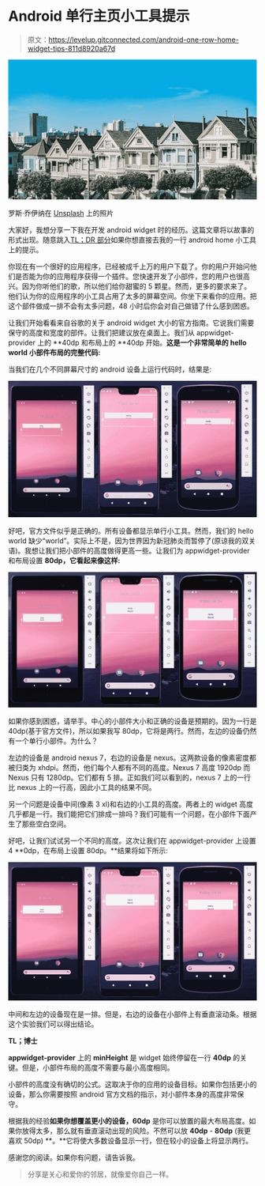 # Android 单行主页小工具提示

> 原文：<https://levelup.gitconnected.com/android-one-row-home-widget-tips-811d8920a67d>

![](img/6dc089fd137ba632b5c78b8b206c661a.png)

罗斯·乔伊纳在 [Unsplash](https://unsplash.com?utm_source=medium&utm_medium=referral) 上的照片

大家好，我想分享一下我在开发 android widget 时的经历。这篇文章将以故事的形式出现。随意跳入[TL；DR 部分](#6383)如果你想直接去我的一行 android home 小工具上的提示。

你现在有一个很好的应用程序，已经被成千上万的用户下载了。你的用户开始问他们是否能为你的应用程序获得一个插件。您快速开发了小部件，您的用户也很高兴。因为你听他们的歌，所以他们给你甜蜜的 5 颗星。然而，更多的要求来了。他们认为你的应用程序的小工具占用了太多的屏幕空间。你坐下来看你的应用。把这个部件做成一排不会有太多问题，48 小时后你会对自己做错了什么感到困惑。

让我们开始看看来自谷歌的关于 android widget 大小的官方指南。它说我们需要保守的高度和宽度的部件。让我们把建议放在桌面上。我们从 appwidget-provider 上的 **40dp 和布局上的 **40dp 开始。**这是一个非常简单的 hello world 小部件布局的完整代码:**

当我们在几个不同屏幕尺寸的 android 设备上运行代码时，结果是:

![](img/551dc33de3d877b924e63c9ae7c5ea0f.png)

好吧，官方文件似乎是正确的。所有设备都显示单行小工具。然而，我们的 hello world 缺少“world”。实际上不是，因为世界因为新冠肺炎而暂停了(原谅我的双关语)。我想让我们把小部件的高度做得更高一些。让我们为 appwidget-provider 和布局设置 **80dp，它看起来像这样:**

![](img/192429b60c227bb218aa44c19a593f94.png)

如果你感到困惑，请举手。中心的小部件大小和正确的设备是预期的。因为一行是 40dp(基于官方文件)，所以如果我写 80dp，它将是两行。然而，左边的设备仍然有一个单行小部件。为什么？

左边的设备是 android nexus 7，右边的设备是 nexus。这两款设备的像素密度都被归类为 xhdpi。然而，他们每个人都有不同的高度。Nexus 7 高度 1920dp 而 Nexus 只有 1280dp。它们都有 5 排。正如我们可以看到的，nexus 7 上的一行比 nexus 上的一行高，因此小工具的结果不同。

另一个问题是设备中间(像素 3 xl)和右边的小工具的高度。两者上的 widget 高度几乎都是一行。我们能把它们排成一排吗？我们可能有一个问题，在小部件下面产生了那些空白空间。

好吧，让我们试试另一个不同的高度。这次让我们在 appwidget-provider 上设置 4 **0dp，在布局上设置 80dp。**结果将如下所示:

![](img/739570fd91f0f0bff34b6dfbee327426.png)

中间和左边的设备现在是一排。但是，右边的设备在小部件上有垂直滚动条。根据这个实验我们可以得出结论。

**TL；博士**

**appwidget-provider** 上的 **minHeight** 是 widget 始终停留在一行 **40dp** 的关键。但是，小部件布局的高度不需要与最小高度相同。

小部件的高度没有确切的公式。这取决于你的应用的设备目标。如果你包括更小的设备，那么你需要按照 android 官方文档的指示，对小部件本身的高度非常保守。

根据我的经验**如果你想覆盖更小的设备，60dp** 是你可以放置的最大布局高度。如果你放得太多，那么就有垂直滚动出现的风险。不然可以放 **40dp** - **80dp** (我更喜欢 50dp) **。**它将使大多数设备显示一行，但在较小的设备上将显示两行。

感谢您的阅读。如果你有问题，请告诉我。

> 分享是关心和爱你的邻居，就像爱你自己一样。